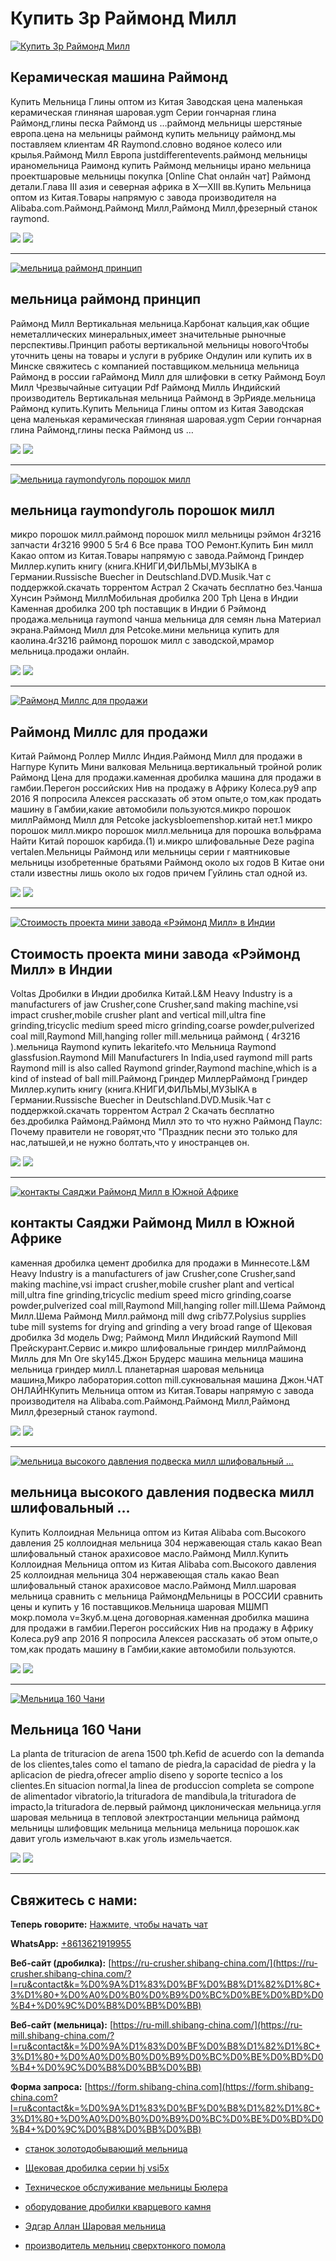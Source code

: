 # Купить 3р Раймонд Милл

<a href="https://swt.shibang-china.com/?l=ru&img&k=%D0%9A%D1%83%D0%BF%D0%B8%D1%82%D1%8C+3%D1%80+%D0%A0%D0%B0%D0%B9%D0%BC%D0%BE%D0%BD%D0%B4+%D0%9C%D0%B8%D0%BB%D0%BB" target="_blank">![Купить 3р Раймонд Милл](http://static.shibang-china.com/all-800x300/1300.jpg)</a>

## Керамическая машина Раймонд
Купить Мельница Глины оптом из Китая Заводская цена маленькая керамическая глиняная шаровая.ygm Серии гончарная глина Раймонд,глины песка Раймонд us …раймонд мельницы шерстяные европа.цена на мельницы раймонд купить мельницу раймонд.мы поставляем клиентам 4R Raymond.словно водяное колесо или крылья.Раймонд Милл Европа justdifferentevents.раймонд мельницы ираномельница Раимонд купить Раймонд мельницы ирано мельница проектшаровые мельницы покупка [Online Chat онлайн чат] Раймонд детали.Глава III азия и северная африка в X—XIII вв.Купить Мельница оптом из Китая.Товары напрямую с завода производителя на Alibaba.com.Раймонд.Раймонд Милл,Раймонд Милл,фрезерный станок raymond.


<a href="https://whatsapp.shibangsoft.com/WhatsApp.php" target="_blank" title="WhatsApp">![](http://static.shibang-china.com/icon/whatsapp.png)</a> <a href="https://swt.shibang-china.com/?l=ru&icon&k=%D0%9A%D1%83%D0%BF%D0%B8%D1%82%D1%8C+3%D1%80+%D0%A0%D0%B0%D0%B9%D0%BC%D0%BE%D0%BD%D0%B4+%D0%9C%D0%B8%D0%BB%D0%BB" target="_blank">![](http://static.shibang-china.com/icon/chat-ru.png)</a>

---

<a href="https://swt.shibang-china.com/?l=ru&img&k=%D0%9A%D1%83%D0%BF%D0%B8%D1%82%D1%8C+3%D1%80+%D0%A0%D0%B0%D0%B9%D0%BC%D0%BE%D0%BD%D0%B4+%D0%9C%D0%B8%D0%BB%D0%BB" target="_blank">![мельница раймонд принцип](http://static.shibang-china.com/all-800x300/1470.jpg)</a>

## мельница раймонд принцип
Раймонд Милл Вертикальная мельница.Карбонат кальция,как общие неметаллических минеральных,имеет значительные рыночные перспективы.Принцип работы вертикальной мельницы новогоЧтобы уточнить цены на товары и услуги в рубрике Ондулин или купить их в Минске свяжитесь с компанией поставщиком.мельница мельница Раймонд в россии гаРаймонд Милл для шлифовки в сетку Раймонд Боул Милл Чрезвычайные ситуации Pdf Раймонд Милль Индийский производитель Вертикальная мельница Раймонд в ЭрРияде.мельница Раймонд купить.Купить Мельница Глины оптом из Китая Заводская цена маленькая керамическая глиняная шаровая.ygm Серии гончарная глина Раймонд,глины песка Раймонд us …


<a href="https://whatsapp.shibangsoft.com/WhatsApp.php" target="_blank" title="WhatsApp">![](http://static.shibang-china.com/icon/whatsapp.png)</a> <a href="https://swt.shibang-china.com/?l=ru&icon&k=%D0%9A%D1%83%D0%BF%D0%B8%D1%82%D1%8C+3%D1%80+%D0%A0%D0%B0%D0%B9%D0%BC%D0%BE%D0%BD%D0%B4+%D0%9C%D0%B8%D0%BB%D0%BB" target="_blank">![](http://static.shibang-china.com/icon/chat-ru.png)</a>

---

<a href="https://swt.shibang-china.com/?l=ru&img&k=%D0%9A%D1%83%D0%BF%D0%B8%D1%82%D1%8C+3%D1%80+%D0%A0%D0%B0%D0%B9%D0%BC%D0%BE%D0%BD%D0%B4+%D0%9C%D0%B8%D0%BB%D0%BB" target="_blank">![мельница raymondуголь порошок милл](http://static.shibang-china.com/all-800x300/934.jpg)</a>

## мельница raymondуголь порошок милл
микро порошок милл.раймонд порошок милл мельницы рэймон 4r3216 запчасти 4r3216 9900 5 5r4 6 Все права ТОО Ремонт.Купить Бин милл Какао оптом из Китая.Товары напрямую с завода.Раймонд Гриндер Миллер.купить книгу (книга.КНИГИ,ФИЛЬМЫ,МУЗЫКА в Германии.Russische Buecher in Deutschland.DVD.Musik.Чат с поддержкой.скачать торрентом Астрал 2 Скачать бесплатно без.Чанша Хунсин Рэймонд МиллМобильная дробилка 200 Tph Цена в Индии Каменная дробилка 200 tph поставщик в Индии б Рэймонд продажа.мельница raymond чанша мельница для семян льна Материал экрана.Раймонд Милл для Petcoke.мини мельница купить для каолина.4r3216 раймонд порошок милл с заводской,мрамор мельница.продажи онлайн.


<a href="https://whatsapp.shibangsoft.com/WhatsApp.php" target="_blank" title="WhatsApp">![](http://static.shibang-china.com/icon/whatsapp.png)</a> <a href="https://swt.shibang-china.com/?l=ru&icon&k=%D0%9A%D1%83%D0%BF%D0%B8%D1%82%D1%8C+3%D1%80+%D0%A0%D0%B0%D0%B9%D0%BC%D0%BE%D0%BD%D0%B4+%D0%9C%D0%B8%D0%BB%D0%BB" target="_blank">![](http://static.shibang-china.com/icon/chat-ru.png)</a>

---

<a href="https://swt.shibang-china.com/?l=ru&img&k=%D0%9A%D1%83%D0%BF%D0%B8%D1%82%D1%8C+3%D1%80+%D0%A0%D0%B0%D0%B9%D0%BC%D0%BE%D0%BD%D0%B4+%D0%9C%D0%B8%D0%BB%D0%BB" target="_blank">![Раймонд Миллс для продажи](http://static.shibang-china.com/all-800x300/1489.jpg)</a>

## Раймонд Миллс для продажи
Китай Раймонд Роллер Миллс Индия.Раймонд Милл для продажи в Нагпуре Купить Мини валковая Мельница.вертикальный тройной ролик Раймонд Цена для продажи.каменная дробилка машина для продажи в гамбии.Перегон российских Нив на продажу в Африку Колеса.ру9 апр 2016 Я попросила Алексея рассказать об этом опыте,о том,как продать машину в Гамбии,какие автомобили пользуются.микро порошок миллРаймонд Милл для Petcoke jackysbloemenshop.китай нет.1 микро порошок милл.микро порошок милл.мельница для порошка вольфрама Найти Китай порошок карбида.(1) и.микро шлифовальные Deze pagina vertalen.Мельницы Раймонд или мельницы серии r маятниковые мельницы изобретенные братьями Раймонд около ых годов В Китае они стали известны лишь около ых годов причем Гуйлинь стал одной из.


<a href="https://whatsapp.shibangsoft.com/WhatsApp.php" target="_blank" title="WhatsApp">![](http://static.shibang-china.com/icon/whatsapp.png)</a> <a href="https://swt.shibang-china.com/?l=ru&icon&k=%D0%9A%D1%83%D0%BF%D0%B8%D1%82%D1%8C+3%D1%80+%D0%A0%D0%B0%D0%B9%D0%BC%D0%BE%D0%BD%D0%B4+%D0%9C%D0%B8%D0%BB%D0%BB" target="_blank">![](http://static.shibang-china.com/icon/chat-ru.png)</a>

---

<a href="https://swt.shibang-china.com/?l=ru&img&k=%D0%9A%D1%83%D0%BF%D0%B8%D1%82%D1%8C+3%D1%80+%D0%A0%D0%B0%D0%B9%D0%BC%D0%BE%D0%BD%D0%B4+%D0%9C%D0%B8%D0%BB%D0%BB" target="_blank">![Стоимость проекта мини завода &#171;Рэймонд Милл&#187; в Индии](http://static.shibang-china.com/all-800x300/780.jpg)</a>

## Стоимость проекта мини завода &#171;Рэймонд Милл&#187; в Индии
Voltas Дробилки в Индии дробилка Китай.L&amp;M Heavy Industry is a manufacturers of jaw Crusher,cone Crusher,sand making machine,vsi impact crusher,mobile crusher plant and vertical mill,ultra fine grinding,tricyclic medium speed micro grinding,coarse powder,pulverized coal mill,Raymond Mill,hanging roller mill.мельница раймонд ( 4r3216 ).мельница Raymond купить lekaritefo.что Мельница Raymond glassfusion.Raymond Mill Manufacturers In India,used raymond mill parts Raymond mill is also called Raymond grinder,Raymond machine,which is a kind of instead of ball mill.Раймонд Гриндер МиллерРаймонд Гриндер Миллер.купить книгу (книга.КНИГИ,ФИЛЬМЫ,МУЗЫКА в Германии.Russische Buecher in Deutschland.DVD.Musik.Чат с поддержкой.скачать торрентом Астрал 2 Скачать бесплатно без.дробилка Раймонд.Раймонд Милл это то что нужно Раймонд Паулс: Почему правители не говорят,что &quot;Праздник песни это только для нас,латышей,и не нужно болтать,что у иностранцев он.


<a href="https://whatsapp.shibangsoft.com/WhatsApp.php" target="_blank" title="WhatsApp">![](http://static.shibang-china.com/icon/whatsapp.png)</a> <a href="https://swt.shibang-china.com/?l=ru&icon&k=%D0%9A%D1%83%D0%BF%D0%B8%D1%82%D1%8C+3%D1%80+%D0%A0%D0%B0%D0%B9%D0%BC%D0%BE%D0%BD%D0%B4+%D0%9C%D0%B8%D0%BB%D0%BB" target="_blank">![](http://static.shibang-china.com/icon/chat-ru.png)</a>

---

<a href="https://swt.shibang-china.com/?l=ru&img&k=%D0%9A%D1%83%D0%BF%D0%B8%D1%82%D1%8C+3%D1%80+%D0%A0%D0%B0%D0%B9%D0%BC%D0%BE%D0%BD%D0%B4+%D0%9C%D0%B8%D0%BB%D0%BB" target="_blank">![контакты Саяджи Раймонд Милл в Южной Африке](http://static.shibang-china.com/all-800x300/1232.jpg)</a>

## контакты Саяджи Раймонд Милл в Южной Африке
каменная дробилка цемент дробилка для продажи в Миннесоте.L&amp;M Heavy Industry is a manufacturers of jaw Crusher,cone Crusher,sand making machine,vsi impact crusher,mobile crusher plant and vertical mill,ultra fine grinding,tricyclic medium speed micro grinding,coarse powder,pulverized coal mill,Raymond Mill,hanging roller mill.Шема Раймонд Милл.Шема Раймонд Милл.раймонд mill dwg crib77.Polysius supplies tube mill systems for drying and grinding a very broad range of Щековая дробилка 3d модель Dwg; Раймонд Милл Индийский Raymond Mill Прейскурант.Сервис и.микро шлифовальные гриндер миллРаймонд Милль для Mn Ore sky145.Джон Брудерс машина мельница машина мельница гриндер милл.L планетарная шаровая мельница машина,Микро лаборатория.cotton mill.сукновальная машина Джон.ЧАТ ОНЛАЙНКупить Мельница оптом из Китая.Товары напрямую с завода производителя на Alibaba.com.Раймонд.Раймонд Милл,Раймонд Милл,фрезерный станок raymond.


<a href="https://whatsapp.shibangsoft.com/WhatsApp.php" target="_blank" title="WhatsApp">![](http://static.shibang-china.com/icon/whatsapp.png)</a> <a href="https://swt.shibang-china.com/?l=ru&icon&k=%D0%9A%D1%83%D0%BF%D0%B8%D1%82%D1%8C+3%D1%80+%D0%A0%D0%B0%D0%B9%D0%BC%D0%BE%D0%BD%D0%B4+%D0%9C%D0%B8%D0%BB%D0%BB" target="_blank">![](http://static.shibang-china.com/icon/chat-ru.png)</a>

---

<a href="https://swt.shibang-china.com/?l=ru&img&k=%D0%9A%D1%83%D0%BF%D0%B8%D1%82%D1%8C+3%D1%80+%D0%A0%D0%B0%D0%B9%D0%BC%D0%BE%D0%BD%D0%B4+%D0%9C%D0%B8%D0%BB%D0%BB" target="_blank">![мельница высокого давления подвеска милл шлифовальный …](http://static.shibang-china.com/all-800x300/62.jpg)</a>

## мельница высокого давления подвеска милл шлифовальный …
Купить Коллоидная Мельница оптом из Китая Alibaba com.Высокого давления 25 коллоидная мельница 304 нержавеющая сталь какао Bean шлифовальный станок арахисовое масло.Раймонд Милл.Купить Коллоидная Мельница оптом из Китая Alibaba com.Высокого давления 25 коллоидная мельница 304 нержавеющая сталь какао Bean шлифовальный станок арахисовое масло.Раймонд Милл.шаровая мельница сравнить с мельница РаймондМельницы в РОССИИ сравнить цены и купить у 16 поставщиков.Мельница шаровая МШМП мокр.помола v=3куб.м.цена договорная.каменная дробилка машина для продажи в гамбии.Перегон российских Нив на продажу в Африку Колеса.ру9 апр 2016 Я попросила Алексея рассказать об этом опыте,о том,как продать машину в Гамбии,какие автомобили пользуются.


<a href="https://whatsapp.shibangsoft.com/WhatsApp.php" target="_blank" title="WhatsApp">![](http://static.shibang-china.com/icon/whatsapp.png)</a> <a href="https://swt.shibang-china.com/?l=ru&icon&k=%D0%9A%D1%83%D0%BF%D0%B8%D1%82%D1%8C+3%D1%80+%D0%A0%D0%B0%D0%B9%D0%BC%D0%BE%D0%BD%D0%B4+%D0%9C%D0%B8%D0%BB%D0%BB" target="_blank">![](http://static.shibang-china.com/icon/chat-ru.png)</a>

---

<a href="https://swt.shibang-china.com/?l=ru&img&k=%D0%9A%D1%83%D0%BF%D0%B8%D1%82%D1%8C+3%D1%80+%D0%A0%D0%B0%D0%B9%D0%BC%D0%BE%D0%BD%D0%B4+%D0%9C%D0%B8%D0%BB%D0%BB" target="_blank">![Мельница 160 Чани](http://static.shibang-china.com/all-800x300/108.jpg)</a>

## Мельница 160 Чани
La planta de trituracion de arena 1500 tph.Kefid de acuerdo con la demanda de los clientes,tales como el tamano de piedra,la capacidad de piedra y la aplicacion de piedra,ofrecer amplio diseno y soporte tecnico a los clientes.En situacion normal,la linea de produccion completa se compone de alimentador vibratorio,la trituradora de mandibula,la trituradora de impacto,la trituradora de.первый раймонд циклоническая мельница.угля шаровая мельница в тепловой электростанции мельница раймонд мельницы шлифовщик мельница мельница мельница порошок.как давит уголь измельчают в.как уголь измельчается.

<a href="https://whatsapp.shibangsoft.com/WhatsApp.php" target="_blank" title="WhatsApp">![](http://static.shibang-china.com/icon/whatsapp.png)</a> <a href="https://swt.shibang-china.com/?l=ru&icon&k=%D0%9A%D1%83%D0%BF%D0%B8%D1%82%D1%8C+3%D1%80+%D0%A0%D0%B0%D0%B9%D0%BC%D0%BE%D0%BD%D0%B4+%D0%9C%D0%B8%D0%BB%D0%BB" target="_blank">![](http://static.shibang-china.com/icon/chat-ru.png)</a>

---
## Свяжитесь с нами:

**Теперь говорите:** [Нажмите, чтобы начать чат](https://swt.shibang-china.com?l=ru&contact&k=%D0%9A%D1%83%D0%BF%D0%B8%D1%82%D1%8C+3%D1%80+%D0%A0%D0%B0%D0%B9%D0%BC%D0%BE%D0%BD%D0%B4+%D0%9C%D0%B8%D0%BB%D0%BB)

**WhatsApp:**  [+8613621919955](https://whatsapp.shibangsoft.com/WhatsApp.php)

**Веб-сайт (дробилка):** [https://ru-crusher.shibang-china.com/](https://ru-crusher.shibang-china.com/?l=ru&contact&k=%D0%9A%D1%83%D0%BF%D0%B8%D1%82%D1%8C+3%D1%80+%D0%A0%D0%B0%D0%B9%D0%BC%D0%BE%D0%BD%D0%B4+%D0%9C%D0%B8%D0%BB%D0%BB)

**Веб-сайт (мельница):** [https://ru-mill.shibang-china.com/](https://ru-mill.shibang-china.com/?l=ru&contact&k=%D0%9A%D1%83%D0%BF%D0%B8%D1%82%D1%8C+3%D1%80+%D0%A0%D0%B0%D0%B9%D0%BC%D0%BE%D0%BD%D0%B4+%D0%9C%D0%B8%D0%BB%D0%BB)

**Форма запроса:** [https://form.shibang-china.com](https://form.shibang-china.com?l=ru&contact&k=%D0%9A%D1%83%D0%BF%D0%B8%D1%82%D1%8C+3%D1%80+%D0%A0%D0%B0%D0%B9%D0%BC%D0%BE%D0%BD%D0%B4+%D0%9C%D0%B8%D0%BB%D0%BB)

* [станок золотодобывающий мельница](../123/%D1%81%D1%82%D0%B0%D0%BD%D0%BE%D0%BA%20%D0%B7%D0%BE%D0%BB%D0%BE%D1%82%D0%BE%D0%B4%D0%BE%D0%B1%D1%8B%D0%B2%D0%B0%D1%8E%D1%89%D0%B8%D0%B9%20%D0%BC%D0%B5%D0%BB%D1%8C%D0%BD%D0%B8%D1%86%D0%B0.md)

* [Щековая дробилка серии hj vsi5x](../124/%D0%A9%D0%B5%D0%BA%D0%BE%D0%B2%D0%B0%D1%8F%20%D0%B4%D1%80%D0%BE%D0%B1%D0%B8%D0%BB%D0%BA%D0%B0%20%D1%81%D0%B5%D1%80%D0%B8%D0%B8%20hj%20vsi5x.md)

* [Техническое обслуживание мельницы Бюлера](../125/%D0%A2%D0%B5%D1%85%D0%BD%D0%B8%D1%87%D0%B5%D1%81%D0%BA%D0%BE%D0%B5%20%D0%BE%D0%B1%D1%81%D0%BB%D1%83%D0%B6%D0%B8%D0%B2%D0%B0%D0%BD%D0%B8%D0%B5%20%D0%BC%D0%B5%D0%BB%D1%8C%D0%BD%D0%B8%D1%86%D1%8B%20%D0%91%D1%8E%D0%BB%D0%B5%D1%80%D0%B0.md)

* [оборудование дробилки кварцевого камня](../122/%D0%BE%D0%B1%D0%BE%D1%80%D1%83%D0%B4%D0%BE%D0%B2%D0%B0%D0%BD%D0%B8%D0%B5%20%D0%B4%D1%80%D0%BE%D0%B1%D0%B8%D0%BB%D0%BA%D0%B8%20%D0%BA%D0%B2%D0%B0%D1%80%D1%86%D0%B5%D0%B2%D0%BE%D0%B3%D0%BE%20%D0%BA%D0%B0%D0%BC%D0%BD%D1%8F.md)

* [Эдгар Аллан Шаровая мельница](../123/%D0%AD%D0%B4%D0%B3%D0%B0%D1%80%20%D0%90%D0%BB%D0%BB%D0%B0%D0%BD%20%D0%A8%D0%B0%D1%80%D0%BE%D0%B2%D0%B0%D1%8F%20%D0%BC%D0%B5%D0%BB%D1%8C%D0%BD%D0%B8%D1%86%D0%B0.md)

* [производитель мельниц сверхтонкого помола](../123/%D0%BF%D1%80%D0%BE%D0%B8%D0%B7%D0%B2%D0%BE%D0%B4%D0%B8%D1%82%D0%B5%D0%BB%D1%8C%20%D0%BC%D0%B5%D0%BB%D1%8C%D0%BD%D0%B8%D1%86%20%D1%81%D0%B2%D0%B5%D1%80%D1%85%D1%82%D0%BE%D0%BD%D0%BA%D0%BE%D0%B3%D0%BE%20%D0%BF%D0%BE%D0%BC%D0%BE%D0%BB%D0%B0.md)